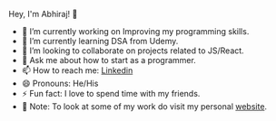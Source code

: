 Hey, I'm Abhiraj! 👋

- 🔭 I’m currently working on Improving  my programming skills.
- 🌱 I’m currently learning DSA from Udemy.
- 👯 I’m looking to collaborate on projects related to JS/React.
- 💬 Ask me about how to start as a programmer.
- 📫 How to reach me: [Linkedin](https://www.linkedin.com/in/abhiraj-singh-chatrath-880771214/)
- 😄 Pronouns: He/His
- ⚡ Fun fact: I love to spend time with my friends.
- 📝 Note: To look at some of my work do visit my personal [website](https://abhi-cyber.github.io/Portfolio/).
